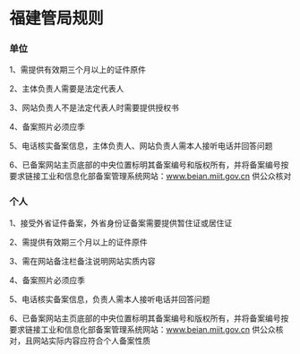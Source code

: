 

# 福建管局规则

### 单位

1、需提供有效期三个月以上的证件原件                                                                                                              

2、主体负责人需要是法定代表人                                                                                                                                                                           

3、网站负责人不是法定代表人时需要提供授权书                                                                                                                                       

4、备案照片必须应季                                                                          

5、电话核实备案信息，主体负责人、网站负责人需本人接听电话并回答问题

6、已备案网站主页底部的中央位置标明其备案编号和版权所有，并将备案编号按要求链接工业和信息化部备案管理系统网站：www.beian.miit.gov.cn 供公众核对  

### 个人

1、接受外省证件备案，外省身份证备案需要提供暂住证或居住证                                                                            

2、需提供有效期三个月以上的证件原件                                                                                                                        

3、需在网站备注栏备注说明网站实质内容                                                                                                                                                                                             

4、备案照片必须应季                                                                                               

5、电话核实备案信息，负责人需本人接听电话并回答问题                                                                           

6、已备案网站主页底部的中央位置标明其备案编号和版权所有，并将备案编号按要求链接工业和信息化部备案管理系统网站：www.beian.miit.gov.cn 供公众核对，且网站实际内容应符合个人备案性质 